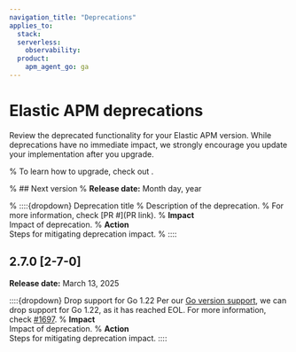 ```yaml
---
navigation_title: "Deprecations"
applies_to:
  stack:
  serverless:
    observability:
  product:
    apm_agent_go: ga
---
```


# Elastic APM deprecations

Review the deprecated functionality for your Elastic APM version. While deprecations have no immediate impact, we strongly encourage you update your implementation after you upgrade.

% To learn how to upgrade, check out <upgrade docs>.

% ## Next version
% **Release date:** Month day, year

% ::::{dropdown} Deprecation title
% Description of the deprecation.
% For more information, check [PR #](PR link).
% **Impact**<br> Impact of deprecation.
% **Action**<br> Steps for mitigating deprecation impact.
% ::::

## 2.7.0 [2-7-0]
**Release date:** March 13, 2025

::::{dropdown} Drop support for Go 1.22
Per our [Go version support](/reference/supported-technologies.md#supported-tech-go), we can drop support for Go 1.22, as it has reached EOL.
For more information, check [#1697](https://github.com/elastic/apm-agent-go/pull/1697).
% **Impact**<br> Impact of deprecation.
% **Action**<br> Steps for mitigating deprecation impact.
::::

